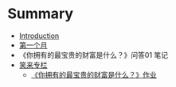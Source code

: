 # Summary

* [Introduction](README.md)
* [第一个月](201608.md)
* 《你拥有的最宝贵的财富是什么？》问答01 笔记
* [笑来专栏](xialai/valuable-wealth01.md)
   * [《你拥有的最宝贵的财富是什么？》作业](xiaolai/valuable-wealth01.md)


